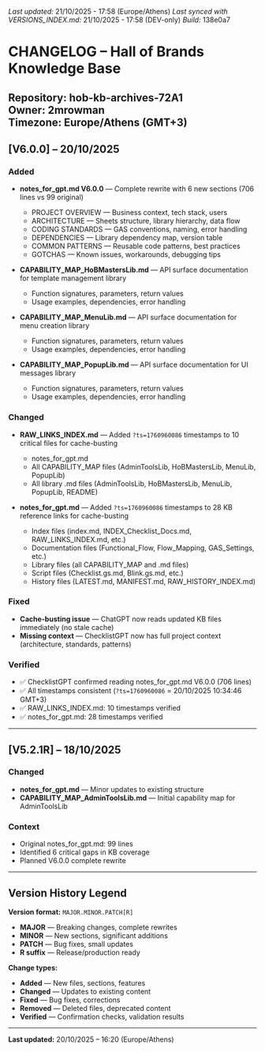*Last updated:* 21/10/2025 - 17:58 (Europe/Athens)
*Last synced with VERSIONS_INDEX.md:* 21/10/2025 - 17:58 (DEV-only)
*Build:* 138e0a7

# CHANGELOG – Hall of Brands Knowledge Base
**Repository:** hob-kb-archives-72A1  
**Owner:** 2mrowman  
**Timezone:** Europe/Athens (GMT+3)
---
## [V6.0.0] – 20/10/2025
### Added
- **notes_for_gpt.md V6.0.0** — Complete rewrite with 6 new sections (706 lines vs 99 original)
  - PROJECT OVERVIEW — Business context, tech stack, users
  - ARCHITECTURE — Sheets structure, library hierarchy, data flow
  - CODING STANDARDS — GAS conventions, naming, error handling
  - DEPENDENCIES — Library dependency map, version table
  - COMMON PATTERNS — Reusable code patterns, best practices
  - GOTCHAS — Known issues, workarounds, debugging tips
- **CAPABILITY_MAP_HoBMastersLib.md** — API surface documentation for template management library
  - Function signatures, parameters, return values
  - Usage examples, dependencies, error handling

- **CAPABILITY_MAP_MenuLib.md** — API surface documentation for menu creation library
  - Function signatures, parameters, return values
  - Usage examples, dependencies, error handling

- **CAPABILITY_MAP_PopupLib.md** — API surface documentation for UI messages library
  - Function signatures, parameters, return values
  - Usage examples, dependencies, error handling

### Changed
- **RAW_LINKS_INDEX.md** — Added `?ts=1760960086` timestamps to 10 critical files for cache-busting
  - notes_for_gpt.md
  - All CAPABILITY_MAP files (AdminToolsLib, HoBMastersLib, MenuLib, PopupLib)
  - All library .md files (AdminToolsLib, HoBMastersLib, MenuLib, PopupLib, README)

- **notes_for_gpt.md** — Added `?ts=1760960086` timestamps to 28 KB reference links for cache-busting
  - Index files (index.md, INDEX_Checklist_Docs.md, RAW_LINKS_INDEX.md, etc.)
  - Documentation files (Functional_Flow, Flow_Mapping, GAS_Settings, etc.)
  - Library files (all CAPABILITY_MAP and .md files)
  - Script files (Checklist.gs.md, Blink.gs.md, etc.)
  - History files (LATEST.md, MANIFEST.md, RAW_HISTORY_INDEX.md)

### Fixed
- **Cache-busting issue** — ChatGPT now reads updated KB files immediately (no stale cache)
- **Missing context** — ChecklistGPT now has full project context (architecture, standards, patterns)

### Verified
- ✅ ChecklistGPT confirmed reading notes_for_gpt.md V6.0.0 (706 lines)
- ✅ All timestamps consistent (`?ts=1760960086` = 20/10/2025 10:34:46 GMT+3)
- ✅ RAW_LINKS_INDEX.md: 10 timestamps verified
- ✅ notes_for_gpt.md: 28 timestamps verified

---

## [V5.2.1R] – 18/10/2025

### Changed
- **notes_for_gpt.md** — Minor updates to existing structure
- **CAPABILITY_MAP_AdminToolsLib.md** — Initial capability map for AdminToolsLib

### Context
- Original notes_for_gpt.md: 99 lines
- Identified 6 critical gaps in KB coverage
- Planned V6.0.0 complete rewrite

---

## Version History Legend

**Version format:** `MAJOR.MINOR.PATCH[R]`
- **MAJOR** — Breaking changes, complete rewrites
- **MINOR** — New sections, significant additions
- **PATCH** — Bug fixes, small updates
- **R suffix** — Release/production ready

**Change types:**
- **Added** — New files, sections, features
- **Changed** — Updates to existing content
- **Fixed** — Bug fixes, corrections
- **Removed** — Deleted files, deprecated content
- **Verified** — Confirmation checks, validation results

---

**Last updated:** 20/10/2025 – 16:20 (Europe/Athens)

